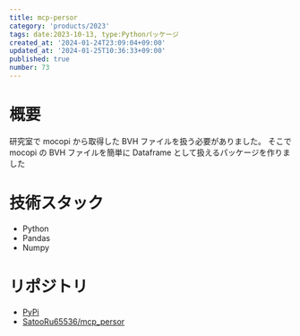 ```yaml
---
title: mcp-persor
category: 'products/2023'
tags: date:2023-10-13, type:Pythonパッケージ
created_at: '2024-01-24T23:09:04+09:00'
updated_at: '2024-01-25T10:36:33+09:00'
published: true
number: 73
---
```


# 概要
研究室で mocopi から取得した BVH ファイルを扱う必要がありました。
そこで mocopi の BVH ファイルを簡単に Dataframe として扱えるパッケージを作りました

# 技術スタック
- Python
- Pandas
- Numpy

# リポジトリ
- [PyPi](https://pypi.org/project/mcp-persor/)
- [SatooRu65536/mcp_persor](https://github.com/SatooRu65536/mcp_persor)

